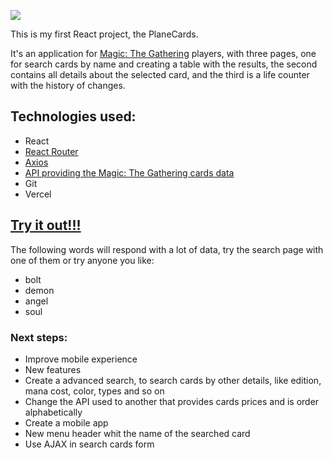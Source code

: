 <a href='https://planecards.vercel.app/'><img src='https://github.com/FelipeDH9/planecards/blob/main/public/dark_logo.png'></a>

This is my first React project, the PlaneCards.

It's an application for <a href="https://magic.wizards.com/pt-BR">Magic: The Gathering</a> players, with three pages, one for search cards by name and creating a table with the results, the second contains all details about the selected card, and the third is a life counter with the history of changes.

## Technologies used:

<ul> 
  <li>React</li>
  <li><a href="https://reactrouter.com/docs/en/v6/getting-started/overview" target="_blank">React Router</a></li>
  <li><a href="https://axios-http.com/ptbr/docs/intro" target="_blank">Axios</a></li>
  <li><a href="https://docs.magicthegathering.io/" target="_blank">API providing the Magic: The Gathering cards data</a></li>
  <li>Git</li>
  <li>Vercel</li>
</ul>
<h2><a href="https://planecards.vercel.app/">Try it out!!!</a></h2>
The following words will respond with a lot of data, try the search page with one of them or try anyone you like:

<ul>
  <li>bolt</li>
  <li>demon</li>
  <li>angel</li>
  <li>soul</li>
</ul>

### Next steps:

<ul>
  <li>Improve mobile experience</li>
  <li>New features</li>
  <li>Create a advanced search, to search cards by other details, like edition, mana cost, color, types and so on</li>
  <li>Change the API used to another that provides cards prices and is order alphabetically </li>
  <li>Create a mobile app</li>
  <li>New menu header whit the name of the searched card</li>
  <li>Use AJAX in search cards form</li>
</ul>
